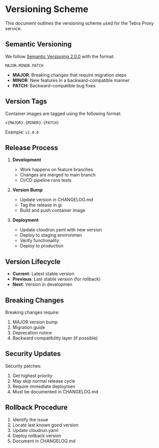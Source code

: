 # Versioning Scheme

This document outlines the versioning scheme used for the Tebra Proxy service.

## Semantic Versioning

We follow [Semantic Versioning 2.0.0](https://semver.org/spec/v2.0.0.html) with the format:

```
MAJOR.MINOR.PATCH
```

- **MAJOR**: Breaking changes that require migration steps
- **MINOR**: New features in a backward-compatible manner
- **PATCH**: Backward-compatible bug fixes

## Version Tags

Container images are tagged using the following format:

```
v{MAJOR}.{MINOR}.{PATCH}
```

Example: `v1.0.0`

## Release Process

1. **Development**
   - Work happens on feature branches
   - Changes are merged to main branch
   - CI/CD pipeline runs tests

2. **Version Bump**
   - Update version in CHANGELOG.md
   - Tag the release in gi
   - Build and push container image

3. **Deployment**
   - Update cloudrun.yaml with new version
   - Deploy to staging environmen
   - Verify functionality
   - Deploy to production

## Version Lifecycle

- **Current**: Latest stable version
- **Previous**: Last stable version (for rollback)
- **Next**: Version in developmen

## Breaking Changes

Breaking changes require:

1. MAJOR version bump
2. Migration guide
3. Deprecation notice
4. Backward compatibility layer (if possible)

## Security Updates

Security patches:

1. Get highest priority
2. May skip normal release cycle
3. Require immediate deploymen
4. Must be documented in CHANGELOG.md

## Rollback Procedure

1. Identify the issue
2. Locate last known good version
3. Update cloudrun.yaml
4. Deploy rollback version
5. Document in CHANGELOG.md
